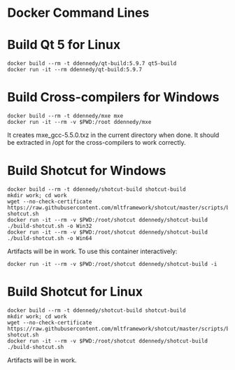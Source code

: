 # Docker Command Lines

# Build Qt 5 for Linux

    docker build --rm -t ddennedy/qt-build:5.9.7 qt5-build
    docker run -it --rm ddennedy/qt-build:5.9.7

# Build Cross-compilers for Windows

    docker build --rm -t ddennedy/mxe mxe
    docker run -it --rm -v $PWD:/root ddennedy/mxe

It creates mxe_gcc-5.5.0.txz in the current directory when done.
It should be extracted in /opt for the cross-compilers to work correctly.

# Build Shotcut for Windows

    docker build --rm -t ddennedy/shotcut-build shotcut-build
    mkdir work; cd work
    wget --no-check-certificate https://raw.githubusercontent.com/mltframework/shotcut/master/scripts/build-shotcut.sh
    docker run -it --rm -v $PWD:/root/shotcut ddennedy/shotcut-build ./build-shotcut.sh -o Win32
    docker run -it --rm -v $PWD:/root/shotcut ddennedy/shotcut-build ./build-shotcut.sh -o Win64
    
Artifacts will be in work.
To use this container interactively:

    docker run -it --rm -v $PWD:/root/shotcut ddennedy/shotcut-build -i

# Build Shotcut for Linux

    docker build --rm -t ddennedy/shotcut-build shotcut-build
    mkdir work; cd work
    wget --no-check-certificate https://raw.githubusercontent.com/mltframework/shotcut/master/scripts/build-shotcut.sh
    docker run -it --rm -v $PWD:/root/shotcut ddennedy/shotcut-build ./build-shotcut.sh
    
Artifacts will be in work.
